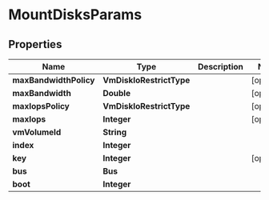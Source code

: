 

# MountDisksParams


## Properties

Name | Type | Description | Notes
------------ | ------------- | ------------- | -------------
**maxBandwidthPolicy** | **VmDiskIoRestrictType** |  |  [optional]
**maxBandwidth** | **Double** |  |  [optional]
**maxIopsPolicy** | **VmDiskIoRestrictType** |  |  [optional]
**maxIops** | **Integer** |  |  [optional]
**vmVolumeId** | **String** |  | 
**index** | **Integer** |  | 
**key** | **Integer** |  |  [optional]
**bus** | **Bus** |  | 
**boot** | **Integer** |  | 



